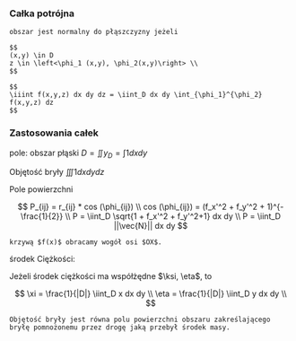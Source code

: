 ### Całka potrójna

```{admonition} Obszar
obszar jest normalny do płąszczyzny jeżeli

$$
(x,y) \in D
z \in \left<\phi_1 (x,y), \phi_2(x,y)\right> \\
$$
```

```{admonition} całka potrójna 
$$
\iiint f(x,y,z) dx dy dz = \iint_D dx dy \int_{\phi_1}^{\phi_2} f(x,y,z) dz
$$
```

### Zastosowania całek

pole: obszar płąski $D = \iint y_D = \int 1 dx dy$

Objętość bryły $\iiint 1 dx dy dz$

Pole powierzchni  

$$
P_{ij} = r_{ij} * cos (\phi_{ij}) \\
cos (\phi_{ij}) = (f_x'^2 + f_y'^2 + 1)^{-\frac{1}{2}} \\
P = \iint_D \sqrt{1 + f_x'^2 + f_y'^2+1} dx dy \\
P = \iint_D ||\vec{N}|| dx dy
$$

```{tip}
krzywą $f(x)$ obracamy wogół osi $OX$.
```

środek Ciężkości:

Jeżeli środek ciężkości ma współżędne $\ksi, \eta$, to

$$
\xi = \frac{1}{|D|} \iint_D x dx dy \\
\eta = \frac{1}{|D|} \iint_D y dx dy \\
$$

<!-- po co jest nam środek ciężkoći? Żeby dawać zadania, bo tak to wygląda jak zwykłę liczenie całki a jak się powie "Oblicz środek ciężkości" to brzmi to bliżej zastosowania czyli bardziej Górniczo-Hutniczo-->

```{note}
Objętość bryły jest równa polu powierzchni obszaru zakreślającego bryłę pomnożonemu przez drogę jaką przebył środek masy.
```
